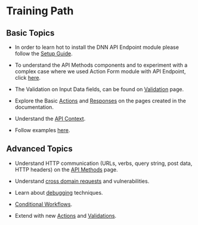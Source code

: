 # Training Path

## Basic Topics

* In order to learn hot to install the DNN API Endpoint module please follow the [Setup Guide](setup.html).

* To understand the API Methods components and to experiment with a complex case where we used Action Form module with API Endpoint, click [here](../api-methods.html).

* The Validation on Input Data fields, can be found on [Validation](../validation.html) page.

* Explore the Basic [Actions](../api-actions/actions.html) and [Responses](../api-responses) on the pages created in the documentation.

* Understand the [API Context](../api-context.html).

* Follow examples [here](../examples.html).

## Advanced Topics

* Understand HTTP communication (URLs, verbs, query string, post data, HTTP headers) on the [API Methods](../api-methods.html) page.

* Understand [cross domain requests](../security/cross-domain-policy.md) and vulnerabilities.

* Learn about [debugging](../debugging.html) techniques.

* [Conditional Workflows](../conditional-workflows.html).

* Extend with new [Actions](../api-actions/actions.html) and [Validations](../validation.html).